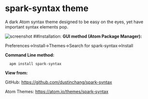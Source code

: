 # spark-syntax theme
A dark Atom syntax theme designed to be easy on the eyes, yet have important syntax elements pop.

![screenshot](https://raw.githubusercontent.com/dustinchang/spark-syntax/master/screenshot3.png)
##Installation:
**GUI method (Atom Package Manager):**

Preferences->Install->Themes->Search for spark-syntax->Install

**Command Line method:**
```
  apm install spark-syntax
```
**View from:**

GitHub: https://github.com/dustinchang/spark-syntax

Atom Themes: https://atom.io/themes/spark-syntax
